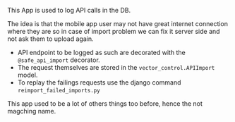 This App is used to log API calls in the DB.

The idea is that the mobile app user may not have great internet connection where they are
so in case of import problem we can fix it server side and not ask them to upload again.

* API endpoint to be logged as such are decorated with the `@safe_api_import` decorator.
* The request themselves are stored in the `vector_control.APIImport` model.
* To replay the failings requests use the django command `reimport_failed_imports.py`


This app used to be a lot of others things too before, hence the not magching name.
